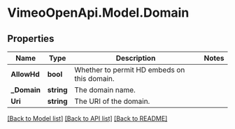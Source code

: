 # VimeoOpenApi.Model.Domain
## Properties

Name | Type | Description | Notes
------------ | ------------- | ------------- | -------------
**AllowHd** | **bool** | Whether to permit HD embeds on this domain. | 
**_Domain** | **string** | The domain name. | 
**Uri** | **string** | The URI of the domain. | 

[[Back to Model list]](../README.md#documentation-for-models) [[Back to API list]](../README.md#documentation-for-api-endpoints) [[Back to README]](../README.md)

